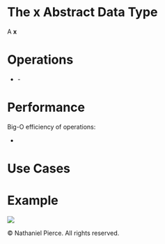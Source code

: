 
<h1>The x Abstract Data Type</h1>

<p>A <strong>x</strong></p>

<h1>Operations</h1>

<ul>
  <li><strong></strong> - 
</ul>

<h1>Performance</h1>

<p>Big-O efficiency of operations:</p>

<ul>
  <li><strong></strong>

</ul>

<h1>Use Cases</h1>

<p></p>

<h1>Example</h1>

![](gif/x.gif)

<p>&copy; Nathaniel Pierce. All rights reserved.</p>
